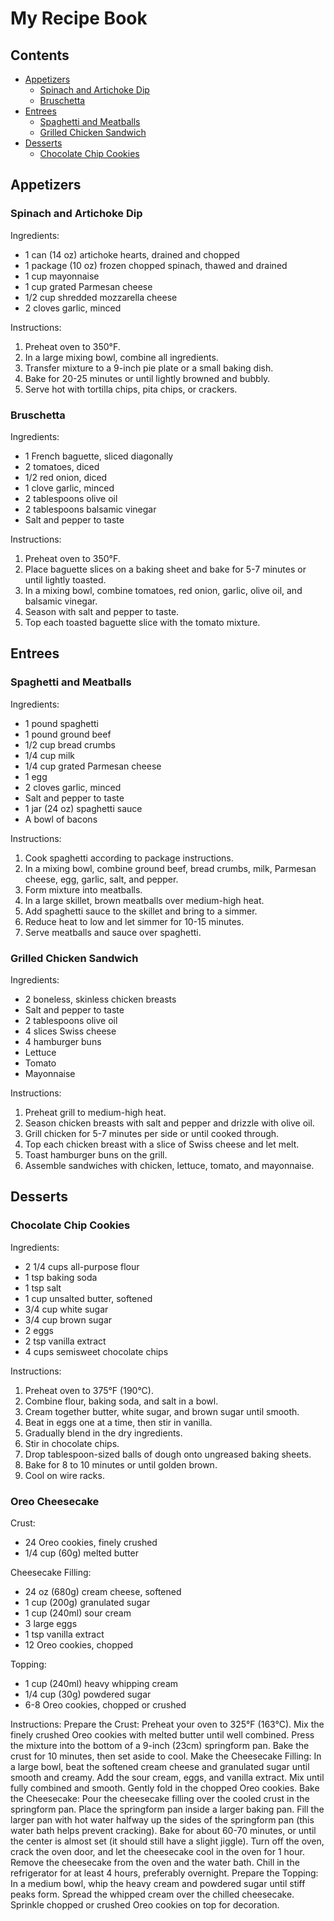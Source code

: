 # My Recipe Book

## Contents
- [Appetizers](#appetizers)
    - [Spinach and Artichoke Dip](#spinach-and-artichoke-dip)
    - [Bruschetta](#bruschetta)
- [Entrees](#entrees)
    - [Spaghetti and Meatballs](#spaghetti-and-meatballs)
    - [Grilled Chicken Sandwich](#grilled-chicken-sandwich)
- [Desserts](#desserts)
    - [Chocolate Chip Cookies](#chocolate-chip-cookies)

## Appetizers
### Spinach and Artichoke Dip

Ingredients:
- 1 can (14 oz) artichoke hearts, drained and chopped
- 1 package (10 oz) frozen chopped spinach, thawed and drained
- 1 cup mayonnaise
- 1 cup grated Parmesan cheese
- 1/2 cup shredded mozzarella cheese
- 2 cloves garlic, minced

Instructions:
1. Preheat oven to 350°F.
2. In a large mixing bowl, combine all ingredients.
3. Transfer mixture to a 9-inch pie plate or a small baking dish.
4. Bake for 20-25 minutes or until lightly browned and bubbly.
5. Serve hot with tortilla chips, pita chips, or crackers.

### Bruschetta

Ingredients:
- 1 French baguette, sliced diagonally
- 2 tomatoes, diced
- 1/2 red onion, diced
- 1 clove garlic, minced
- 2 tablespoons olive oil
- 2 tablespoons balsamic vinegar
- Salt and pepper to taste

Instructions:
1. Preheat oven to 350°F.
2. Place baguette slices on a baking sheet and bake for 5-7 minutes or until lightly toasted.
3. In a mixing bowl, combine tomatoes, red onion, garlic, olive oil, and balsamic vinegar.
4. Season with salt and pepper to taste.
5. Top each toasted baguette slice with the tomato mixture.

## Entrees
### Spaghetti and Meatballs

Ingredients:
- 1 pound spaghetti
- 1 pound ground beef
- 1/2 cup bread crumbs
- 1/4 cup milk
- 1/4 cup grated Parmesan cheese
- 1 egg
- 2 cloves garlic, minced
- Salt and pepper to taste
- 1 jar (24 oz) spaghetti sauce
- A bowl of bacons

Instructions:
1. Cook spaghetti according to package instructions.
2. In a mixing bowl, combine ground beef, bread crumbs, milk, Parmesan cheese, egg, garlic, salt, and pepper.
3. Form mixture into meatballs.
4. In a large skillet, brown meatballs over medium-high heat.
5. Add spaghetti sauce to the skillet and bring to a simmer.
6. Reduce heat to low and let simmer for 10-15 minutes.
7. Serve meatballs and sauce over spaghetti.

### Grilled Chicken Sandwich

Ingredients:
- 2 boneless, skinless chicken breasts
- Salt and pepper to taste
- 2 tablespoons olive oil
- 4 slices Swiss cheese
- 4 hamburger buns
- Lettuce
- Tomato
- Mayonnaise

Instructions:
1. Preheat grill to medium-high heat.
2. Season chicken breasts with salt and pepper and drizzle with olive oil.
3. Grill chicken for 5-7 minutes per side or until cooked through.
4. Top each chicken breast with a slice of Swiss cheese and let melt.
5. Toast hamburger buns on the grill.
6. Assemble sandwiches with chicken, lettuce, tomato, and mayonnaise.

## Desserts
### Chocolate Chip Cookies

Ingredients:
- 2 1/4 cups all-purpose flour
- 1 tsp baking soda
- 1 tsp salt
- 1 cup unsalted butter, softened
- 3/4 cup white sugar
- 3/4 cup brown sugar
- 2 eggs
- 2 tsp vanilla extract
- 4 cups semisweet chocolate chips

Instructions:
1. Preheat oven to 375°F (190°C).
2. Combine flour, baking soda, and salt in a bowl.
3. Cream together butter, white sugar, and brown sugar until smooth.
4. Beat in eggs one at a time, then stir in vanilla.
5. Gradually blend in the dry ingredients.
6. Stir in chocolate chips.
7. Drop tablespoon-sized balls of dough onto ungreased baking sheets.
8. Bake for 8 to 10 minutes or until golden brown.
9. Cool on wire racks.

### Oreo Cheesecake
Crust:
- 24 Oreo cookies, finely crushed
- 1/4 cup (60g) melted butter

Cheesecake Filling:
- 24 oz (680g) cream cheese, softened
- 1 cup (200g) granulated sugar
- 1 cup (240ml) sour cream
- 3 large eggs
- 1 tsp vanilla extract
- 12 Oreo cookies, chopped

Topping:
- 1 cup (240ml) heavy whipping cream
- 1/4 cup (30g) powdered sugar
- 6-8 Oreo cookies, chopped or crushed

Instructions:
Prepare the Crust:
    Preheat your oven to 325°F (163°C).
    Mix the finely crushed Oreo cookies with melted butter until well combined.
    Press the mixture into the bottom of a 9-inch (23cm) springform pan.
    Bake the crust for 10 minutes, then set aside to cool.
Make the Cheesecake Filling:
    In a large bowl, beat the softened cream cheese and granulated sugar until smooth and creamy.
    Add the sour cream, eggs, and vanilla extract. Mix until fully combined and smooth.
    Gently fold in the chopped Oreo cookies.
Bake the Cheesecake:
    Pour the cheesecake filling over the cooled crust in the springform pan.
    Place the springform pan inside a larger baking pan. Fill the larger pan with hot water halfway up the sides of the springform pan (this water bath helps prevent cracking).
    Bake for about 60-70 minutes, or until the center is almost set (it should still have a slight jiggle).
    Turn off the oven, crack the oven door, and let the cheesecake cool in the oven for 1 hour.
    Remove the cheesecake from the oven and the water bath. Chill in the refrigerator for at least 4 hours, preferably overnight.
Prepare the Topping:
    In a medium bowl, whip the heavy cream and powdered sugar until stiff peaks form.
    Spread the whipped cream over the chilled cheesecake.
    Sprinkle chopped or crushed Oreo cookies on top for decoration.
